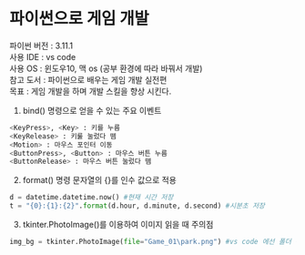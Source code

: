 # 파이썬으로 게임 개발  
파이썬 버전 : 3.11.1  
사용 IDE : vs code  
사용 OS : 윈도우10, 맥 os (공부 환경에 따라 바꿔서 개발)  
참고 도서 : 파이썬으로 배우는 게임 개발 실전편   
목표 : 게임 개발을 하며 개발 스킬을 향상 시킨다.  
1. bind() 명령으로 얻을 수 있는 주요 이벤트
```py
<KeyPress>, <Key> : 키를 누름  
<KeyRelease> : 키룰 눌렀다 뗌  
<Motion> : 마우스 포인터 이동  
<ButtonPress>, <Button> : 마우스 버튼 누름  
<ButtonRelease> : 마우스 버튼 눌렀다 뗌  
```
2. format() 명령 문자열의 {}를 인수 값으로 적용
```py
d = datetime.datetime.now() #현재 시간 저장
t = "{0}:{1}:{2}".format(d.hour, d.minute, d.second) #시분초 저장
```
3. tkinter.PhotoImage()를 이용하여 이미지 읽을 때 주의점  
```py
img_bg = tkinter.PhotoImage(file="Game_01\park.png") #vs code 에선 폴더 경로도 써줘야 한다.
```
